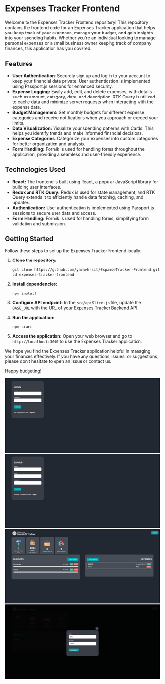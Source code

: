 # Expenses Tracker Frontend

Welcome to the Expenses Tracker Frontend repository! This repository contains the frontend code for an Expenses Tracker application that helps you keep track of your expenses, manage your budget, and gain insights into your spending habits. Whether you're an individual looking to manage personal expenses or a small business owner keeping track of company finances, this application has you covered.

## Features

- **User Authentication:** Securely sign up and log in to your account to keep your financial data private. User authentication is implemented using Passport.js sessions for enhanced security.
- **Expense Logging:** Easily add, edit, and delete expenses, with details such as amount, category, date, and description. RTK Query is utilized to cache data and minimize server requests when interacting with the expense data.
- **Budget Management:** Set monthly budgets for different expense categories and receive notifications when you approach or exceed your limits.
- **Data Visualization:** Visualize your spending patterns with Cards. This helps you identify trends and make informed financial decisions.
- **Expense Categories:** Categorize your expenses into custom categories for better organization and analysis.
- **Form Handling:** Formik is used for handling forms throughout the application, providing a seamless and user-friendly experience.

## Technologies Used

- **React:** The frontend is built using React, a popular JavaScript library for building user interfaces.
- **Redux and RTK Query:** Redux is used for state management, and RTK Query extends it to efficiently handle data fetching, caching, and updates.
- **Authentication:** User authentication is implemented using Passport.js sessions to secure user data and access.
- **Form Handling:** Formik is used for handling forms, simplifying form validation and submission.

## Getting Started

Follow these steps to set up the Expenses Tracker Frontend locally:

1. **Clone the repository:**
   ```
   git clone https://github.com/yadavhrsit/ExpanseTracker-Frontend.git
   cd expenses-tracker-frontend
   ```

2. **Install dependencies:**
   ```
   npm install
   ```

3. **Configure API endpoint:**
   In the `src/apiSlice.js` file, update the `BASE_URL` with the URL of your Expenses Tracker Backend API.

4. **Run the application:**
   ```
   npm start
   ```

5. **Access the application:**
   Open your web browser and go to `http://localhost:3000` to use the Expenses Tracker application.



We hope you find the Expenses Tracker application helpful in managing your finances effectively. If you have any questions, issues, or suggestions, please don't hesitate to open an issue or contact us.

Happy budgeting!



![Login](screenshots/Login.png)
![Signup](screenshots/Signup.png)
![Dashboard](screenshots/Dashboard.png)
![Budget](screenshots/addBudget.png)

